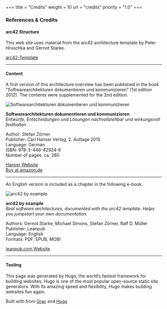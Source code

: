 +++
title = "Credits"
weight = 10
url = "credits"
priority = "1.0"
+++

### References & Credits

#### arc42 Structure

This web site uses material from the arc42 architecture template by Peter Hruschka and Gernot Starke.

<i class="fas fa-external-link-alt"></i> [arc42-Template](https://arc42.de/template)

-----

#### Content

A first version of this architecture overview has been published in the book "Softwarearchitekturen dokumentieren und kommunizieren" (1st edition 2012). The contents were supplemented for the 2nd edition.

![Softwarearchitekturen dokumentieren und kommunizieren](/images/abspann/swadok_cover_200x282.jpg "Softwarearchitekturen dokumentieren und kommunizieren")

**Softwarearchitekturen dokumentieren und kommunizieren**  
*Entwürfe, Entscheidungen und Lösungen nachvollziehbar und wirkungsvoll festhalten*

Author: Stefan Zörner    
Publisher: Carl Hanser Verlag, 2. Auflage 2015  
Language: German  
ISBN: 978-3-446-42924-6  
Number of pages: ca. 280  

<i class="fas fa-external-link-alt"></i> [Hanser Website](https://www.hanser-fachbuch.de/buch/Softwarearchitekturen+dokumentieren+und+kommunizieren/9783446443488)  
<i class="fas fa-external-link-alt"></i> [Buy at amazon.de](https://www.amazon.de/dp/3446443487/)  

-----

An English version is included as a chapter in the following e-book.

![arc42 by example](/images/abspann/arc42byexample_cover_200x.png "arc42 by example")

**arc42 by example**  
*Real software architectures, documented with the arc42  template. Helps you jumpstart your own documentation.*

Authors: Gernot Starke, Michael Simons, Stefan Zörner, Ralf D. Müller  
Publisher: Leanpub  
Language: English  
Formats: PDF, EPUB, MOBI

<i class="fas fa-external-link-alt"></i> [leanpub.com Website](https://leanpub.com/arc42byexample)  

-----

#### Tooling

This page was generated by Hugo, the world’s fastest framework for building websites.
Hugo is one of the most popular open-source static site generators. With its amazing speed and flexibility, Hugo makes building websites fun again.

<p>Built with <a href="https://github.com/matcornic/hugo-theme-learn"><i class="fas fa-heart"></i></a> from <a href="https://getgrav.org">Grav</a> and <a href="https://gohugo.io/">Hugo</a></p>
